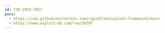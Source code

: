 ```yaml
---
id: CVE-2015-7857
pocs:
  - https://raw.githubusercontent.com/rapid7/metasploit-framework/master/modules/exploits/unix/webapp/joomla_contenthistory_sqli_rce.rb
  - https://www.exploit-db.com/raw/38797
---
```

